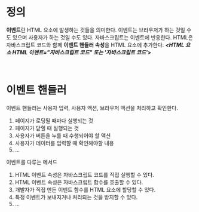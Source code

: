<h1>정의</h1>

<b>이벤트</b>란 HTML 요소에 발생하는 것들을 의미한다. 이벤트는 브라우저가 하는 것일 수도 있으며 사용자가 하는 것일 수도 있다. 
자바스크립트는 이벤트에 반응한다. HTML은 자바스크립트 코드와 함께 <b>이벤트 핸들러 속성</b>을 HTML 요소에 추가한다. 
<b><i><HTML 요소 HTML 이벤트="자바스크립트 코드" 또는 '자바스크립트 코드'></i></b>

<br>

<h1>이벤트 핸들러</h1>

이벤트 핸들러는 사용자 입력, 사용자 액션, 브라우저 액션을 처리하고 확인한다.
<ol>
  <li>페이지가 로딩될 때마다 실행되는 것</li>
  <li>페이지가 닫힐 때 실행되는 것</li>
  <li>사용자가 버튼을 누를 때 수행되어야 할 액션</li>
  <li>사용자가 데이터를 입력할 때 확인해야할 내용 </li>
  <li>...</li>
</ol>
  
이벤트를 다루는 메서드
<ol>
  <li>HTML 이벤트 속성은 자바스크립트 코드를 직접 실행할 수 있다.</li>
  <li>HTML 이벤트 속성은 자바스크립트 함수를 호출할 수 있다.</li>
  <li>개발자가 직접 만든 이벤트 함수를 HTML 요소에 할당할 수 있다.</li>
  <li>특정 이벤트가 보내지거나 처리되는 것을 방지할 수 있다.</li>
  <li>...</li>
</ol>












